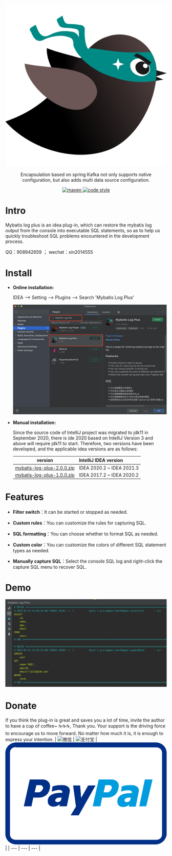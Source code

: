 <p align="center">
  <a href="https://github.com/pg-liudong/mybatis-log-plus-usage">
   <img alt="Mybatis-Plus-Logo" src="https://raw.githubusercontent.com/pg-liudong/pic-bed/main/bird-280.svg">
  </a>
</p>

<p align="center">
  Encapsulation based on spring Kafka not only supports native configuration, but also adds multi data source configuration.
</p>

<p align="center">
  <a href="https://search.maven.org/search?q=g:com.baomidou%20a:mybatis-*">
    <img alt="maven" src="https://img.shields.io/maven-central/v/com.baomidou/mybatis-plus.svg?style=flat-square">
  </a>

  <a href="https://www.apache.org/licenses/LICENSE-2.0">
    <img alt="code style" src="https://img.shields.io/badge/license-Apache%202-4EB1BA.svg?style=flat-square">
  </a>
</p>

# Intro


Mybatis log plus is an idea plug-in, which can restore the mybatis log output from the console into executable SQL statements, so as to help us quickly troubleshoot SQL problems encountered in the development process.

QQ：908942659 ； wechat：xin2014555

# Install

- **Online installation:**

    IDEA --> Setting --> Plugins --> Search 'Mybatis Log Plus'
    
    <a href="https://github.com/pg-liudong/mybatis-log-plus-usage">
        <img alt="Mybatis-Log-Plus-Search" src="https://raw.githubusercontent.com/pg-liudong/pic-bed/main/202201212305520.png">
    </a>

- **Manual installation:**

    Since the source code of IntelliJ project was migrated to jdk11 in September 2020, there is ide 2020 based on IntelliJ Version 3 and above will require jdk11 to start.           Therefore, two versions have been developed, and the applicable idea versions are as follows:

    |version              |IntelliJ IDEA version|
    |:--------------------------:|:--------------------------------|
    | [mybatis-log-plus-2.0.0.zip](https://github.com/pg-liudong/mybatis-log-plus-usage/raw/main/mybatis-log-plus-2.0.0.zip)|IDEA 2020.2 ~ IDEA 2021.3|
    | [mybatis-log-plus-1.0.0.zip](https://github.com/pg-liudong/mybatis-log-plus-usage/raw/main/mybatis-log-plus-1.0.0.zip)| IDEA 2017.2 ~ IDEA 2020.2|
  
# Features


- **Filter switch**：It can be started or stopped as needed.

- **Custom rules**：You can customize the rules for capturing SQL.

- **SQL formatting**：You can choose whether to format SQL as needed.

- **Custom color**：You can customize the colors of different SQL statement types as needed.

- **Manually capture SQL**：Select the console SQL log and right-click the capture SQL menu to recover SQL.

# Demo

<a href="https://github.com/pg-liudong/mybatis-log-plus-usage">
   <img alt="Mybatis-Log-Plus-Logo" src="https://raw.githubusercontent.com/pg-liudong/pic-bed/main/202201142233788.jpg">
</a>

# Donate

If you think the plug-in is great and saves you a lot of time, invite the author to have a cup of coffee~ ☕☕☕, Thank you. Your support is the driving force to encourage us to move forward. No matter how much it is, it is enough to express your intention.
| ![微信](https://gitee.com/pg-liudong/pic-bed/raw/master/wechat.jpg) | ![支付宝](https://gitee.com/pg-liudong/pic-bed/raw/master/AliPay.jpg) |[![Paypal](https://raw.githubusercontent.com/pg-liudong/pic-bed/main/202202101456821.png)](https://paypal.me/3228389063) |
| --- | --- | --- |

